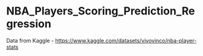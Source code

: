 # NBA_Players_Scoring_Prediction_Regression

Data from Kaggle - https://www.kaggle.com/datasets/vivovinco/nba-player-stats
